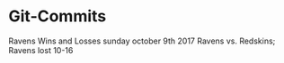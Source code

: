 # Git-Commits
Ravens Wins and Losses
sunday october 9th 2017 Ravens vs. Redskins; Ravens lost 10-16
